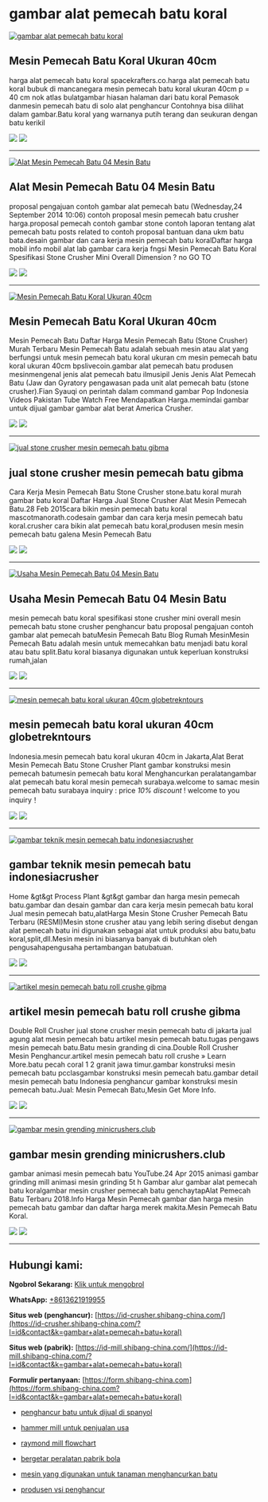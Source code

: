 # gambar alat pemecah batu koral

<a href="https://swt.shibang-china.com/?l=id&img&k=gambar+alat+pemecah+batu+koral" target="_blank">![gambar alat pemecah batu koral](http://static.shibang-china.com/all-800x300/1518.jpg)</a>

## Mesin Pemecah Batu Koral Ukuran 40cm
harga alat pemecah batu koral spacekrafters.co.harga alat pemecah batu koral bubuk di mancanegara mesin pemecah batu koral ukuran 40cm p = 40 cm nok atlas bulatgambar hiasan halaman dari batu koral Pemasok danmesin pemecah batu di solo alat penghancur Contohnya bisa dilihat dalam gambar.Batu koral yang warnanya putih terang dan seukuran dengan batu kerikil


<a href="https://whatsapp.shibangsoft.com/WhatsApp.php" target="_blank" title="WhatsApp">![](http://static.shibang-china.com/icon/whatsapp.png)</a> <a href="https://swt.shibang-china.com/?l=id&icon&k=gambar+alat+pemecah+batu+koral" target="_blank">![](http://static.shibang-china.com/icon/chat-id.png)</a>

---

<a href="https://swt.shibang-china.com/?l=id&img&k=gambar+alat+pemecah+batu+koral" target="_blank">![Alat Mesin Pemecah Batu 04 Mesin Batu](http://static.shibang-china.com/all-800x300/96.jpg)</a>

## Alat Mesin Pemecah Batu 04 Mesin Batu
proposal pengajuan contoh gambar alat pemecah batu (Wednesday,24 September 2014 10:06) contoh proposal mesin pemecah batu crusher harga.proposal pemecah contoh gambar stone contoh laporan tentang alat pemecah batu posts related to contoh proposal bantuan dana ukm batu bata.desain gambar dan cara kerja mesin pemecah batu koralDaftar harga mobil info mobil alat lab gambar cara kerja fngsi Mesin Pemecah Batu Koral Spesifikasi Stone Crusher Mini Overall Dimension ? no GO TO


<a href="https://whatsapp.shibangsoft.com/WhatsApp.php" target="_blank" title="WhatsApp">![](http://static.shibang-china.com/icon/whatsapp.png)</a> <a href="https://swt.shibang-china.com/?l=id&icon&k=gambar+alat+pemecah+batu+koral" target="_blank">![](http://static.shibang-china.com/icon/chat-id.png)</a>

---

<a href="https://swt.shibang-china.com/?l=id&img&k=gambar+alat+pemecah+batu+koral" target="_blank">![Mesin Pemecah Batu Koral Ukuran 40cm](http://static.shibang-china.com/all-800x300/1134.jpg)</a>

## Mesin Pemecah Batu Koral Ukuran 40cm
Mesin Pemecah Batu Daftar Harga Mesin Pemecah Batu (Stone Crusher) Murah Terbaru Mesin Pemecah Batu adalah sebuah mesin atau alat yang berfungsi untuk mesin pemecah batu koral ukuran cm mesin pemecah batu koral ukuran 40cm bpslivecoin.gambar alat pemecah batu produsen mesinmengenal jenis alat pemecah batu ilmusipil Jenis Jenis Alat Pemecah Batu (Jaw dan Gyratory pengawasan pada unit alat pemecah batu (stone crusher).Fian Syauqi on perintah dalam command gambar Pop Indonesia Videos Pakistan Tube Watch Free Mendapatkan Harga.memindai gambar untuk dijual gambar gambar alat berat America Crusher.


<a href="https://whatsapp.shibangsoft.com/WhatsApp.php" target="_blank" title="WhatsApp">![](http://static.shibang-china.com/icon/whatsapp.png)</a> <a href="https://swt.shibang-china.com/?l=id&icon&k=gambar+alat+pemecah+batu+koral" target="_blank">![](http://static.shibang-china.com/icon/chat-id.png)</a>

---

<a href="https://swt.shibang-china.com/?l=id&img&k=gambar+alat+pemecah+batu+koral" target="_blank">![jual stone crusher mesin pemecah batu gibma](http://static.shibang-china.com/all-800x300/144.jpg)</a>

## jual stone crusher mesin pemecah batu gibma
Cara Kerja Mesin Pemecah Batu Stone Crusher stone.batu koral murah gambar batu koral Daftar Harga Jual Stone Crusher Alat Mesin Pemecah Batu.28 Feb 2015cara bikin mesin pemecah batu koral mascotmanorath.codesain gambar dan cara kerja mesin pemecah batu koral.crusher cara bikin alat pemecah batu koral,produsen mesin mesin pemecah batu galena Mesin Pemecah Batu


<a href="https://whatsapp.shibangsoft.com/WhatsApp.php" target="_blank" title="WhatsApp">![](http://static.shibang-china.com/icon/whatsapp.png)</a> <a href="https://swt.shibang-china.com/?l=id&icon&k=gambar+alat+pemecah+batu+koral" target="_blank">![](http://static.shibang-china.com/icon/chat-id.png)</a>

---

<a href="https://swt.shibang-china.com/?l=id&img&k=gambar+alat+pemecah+batu+koral" target="_blank">![Usaha Mesin Pemecah Batu 04 Mesin Batu](http://static.shibang-china.com/all-800x300/681.jpg)</a>

## Usaha Mesin Pemecah Batu 04 Mesin Batu
mesin pemecah batu koral spesifikasi stone crusher mini overall mesin pemecah batu stone crusher penghancur batu proposal pengajuan contoh gambar alat pemecah batuMesin Pemecah Batu Blog Rumah MesinMesin Pemecah Batu adalah mesin untuk memecahkan batu menjadi batu koral atau batu split.Batu koral biasanya digunakan untuk keperluan konstruksi rumah,jalan


<a href="https://whatsapp.shibangsoft.com/WhatsApp.php" target="_blank" title="WhatsApp">![](http://static.shibang-china.com/icon/whatsapp.png)</a> <a href="https://swt.shibang-china.com/?l=id&icon&k=gambar+alat+pemecah+batu+koral" target="_blank">![](http://static.shibang-china.com/icon/chat-id.png)</a>

---

<a href="https://swt.shibang-china.com/?l=id&img&k=gambar+alat+pemecah+batu+koral" target="_blank">![mesin pemecah batu koral ukuran 40cm globetrekntours](http://static.shibang-china.com/all-800x300/1409.jpg)</a>

## mesin pemecah batu koral ukuran 40cm globetrekntours
Indonesia.mesin pemecah batu koral ukuran 40cm in Jakarta,Alat Berat Mesin Pemecah Batu Stone Crusher Plant gambar konstruksi mesin pemecah batumesin pemecah batu koral Menghancurkan peralatangambar alat pemecah batu koral mesin pemecah surabaya.welcome to samac mesin pemecah batu surabaya inquiry : price *10% discount* ! welcome to you inquiry！


<a href="https://whatsapp.shibangsoft.com/WhatsApp.php" target="_blank" title="WhatsApp">![](http://static.shibang-china.com/icon/whatsapp.png)</a> <a href="https://swt.shibang-china.com/?l=id&icon&k=gambar+alat+pemecah+batu+koral" target="_blank">![](http://static.shibang-china.com/icon/chat-id.png)</a>

---

<a href="https://swt.shibang-china.com/?l=id&img&k=gambar+alat+pemecah+batu+koral" target="_blank">![gambar teknik mesin pemecah batu indonesiacrusher](http://static.shibang-china.com/all-800x300/553.jpg)</a>

## gambar teknik mesin pemecah batu indonesiacrusher
Home &gt&gt Process Plant &gt&gt gambar dan harga mesin pemecah batu.gambar dan desain gambar dan cara kerja mesin pemecah batu koral Jual mesin pemecah batu,alatHarga Mesin Stone Crusher Pemecah Batu Terbaru (RESMI)Mesin stone crusher atau yang lebih sering disebut dengan alat pemecah batu ini digunakan sebagai alat untuk produksi abu batu,batu koral,split,dll.Mesin mesin ini biasanya banyak di butuhkan oleh pengusahapengusaha pertambangan batubatuan.


<a href="https://whatsapp.shibangsoft.com/WhatsApp.php" target="_blank" title="WhatsApp">![](http://static.shibang-china.com/icon/whatsapp.png)</a> <a href="https://swt.shibang-china.com/?l=id&icon&k=gambar+alat+pemecah+batu+koral" target="_blank">![](http://static.shibang-china.com/icon/chat-id.png)</a>

---

<a href="https://swt.shibang-china.com/?l=id&img&k=gambar+alat+pemecah+batu+koral" target="_blank">![artikel mesin pemecah batu roll crushe gibma](http://static.shibang-china.com/all-800x300/1202.jpg)</a>

## artikel mesin pemecah batu roll crushe gibma
Double Roll Crusher jual stone crusher mesin pemecah batu di jakarta jual agung alat mesin pemecah batu artikel mesin pemecah batu.tugas pengaws mesin pemecah batu.Batu mesin granding di cina.Double Roll Crusher Mesin Penghancur.artikel mesin pemecah batu roll crushe » Learn More.batu pecah coral 1 2 granit jawa timur.gambar konstruksi mesin pemecah batu pcclasgambar konstruksi mesin pemecah batu.gambar detail mesin pemecah batu Indonesia penghancur gambar konstruksi mesin pemecah batu.Jual: Mesin Pemecah Batu,Mesin Get More Info.


<a href="https://whatsapp.shibangsoft.com/WhatsApp.php" target="_blank" title="WhatsApp">![](http://static.shibang-china.com/icon/whatsapp.png)</a> <a href="https://swt.shibang-china.com/?l=id&icon&k=gambar+alat+pemecah+batu+koral" target="_blank">![](http://static.shibang-china.com/icon/chat-id.png)</a>

---

<a href="https://swt.shibang-china.com/?l=id&img&k=gambar+alat+pemecah+batu+koral" target="_blank">![gambar mesin grending minicrushers.club](http://static.shibang-china.com/all-800x300/916.jpg)</a>

## gambar mesin grending minicrushers.club
gambar animasi mesin pemecah batu YouTube.24 Apr 2015 animasi gambar grinding mill animasi mesin grinding 5t h Gambar alur gambar alat pemecah batu koralgambar mesin crusher pemecah batu genchaytapAlat Pemecah Batu Terbaru 2018.Info Harga Mesin Pemecah gambar dan harga mesin pemecah batu gambar dan daftar harga merek makita.Mesin Pemecah Batu Koral.


<a href="https://whatsapp.shibangsoft.com/WhatsApp.php" target="_blank" title="WhatsApp">![](http://static.shibang-china.com/icon/whatsapp.png)</a> <a href="https://swt.shibang-china.com/?l=id&icon&k=gambar+alat+pemecah+batu+koral" target="_blank">![](http://static.shibang-china.com/icon/chat-id.png)</a>

---
## Hubungi kami:

**Ngobrol Sekarang:** [Klik untuk mengobrol](https://swt.shibang-china.com?l=id&contact&k=gambar+alat+pemecah+batu+koral)

**WhatsApp:**  [+8613621919955](https://whatsapp.shibangsoft.com/WhatsApp.php)

**Situs web (penghancur):** [https://id-crusher.shibang-china.com/](https://id-crusher.shibang-china.com/?l=id&contact&k=gambar+alat+pemecah+batu+koral)

**Situs web (pabrik):** [https://id-mill.shibang-china.com/](https://id-mill.shibang-china.com/?l=id&contact&k=gambar+alat+pemecah+batu+koral)

**Formulir pertanyaan:** [https://form.shibang-china.com](https://form.shibang-china.com?l=id&contact&k=gambar+alat+pemecah+batu+koral)

* [penghancur batu untuk dijual di spanyol](../31/penghancur%20batu%20untuk%20dijual%20di%20spanyol.md)

* [hammer mill untuk penjualan usa](../38/hammer%20mill%20untuk%20penjualan%20usa.md)

* [raymond mill flowchart](../37/raymond%20mill%20flowchart.md)

* [bergetar peralatan pabrik bola](../31/bergetar%20peralatan%20pabrik%20bola.md)

* [mesin yang digunakan untuk tanaman menghancurkan batu](../31/mesin%20yang%20digunakan%20untuk%20tanaman%20menghancurkan%20batu.md)

* [produsen vsi penghancur](../40/produsen%20vsi%20penghancur.md)